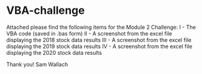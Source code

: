 # VBA-challenge

Attached please find the following items for the Module 2 Challenge:
  I - The VBA code (saved in .bas form)
  II -   A screenshot from the excel file displaying the 2018 stock data results
  III -  A screenshot from the excel file displaying the 2019 stock data results
  IV -   A screenshot from the excel file displaying the 2020 stock data results

Thank you!
Sam Wallach
